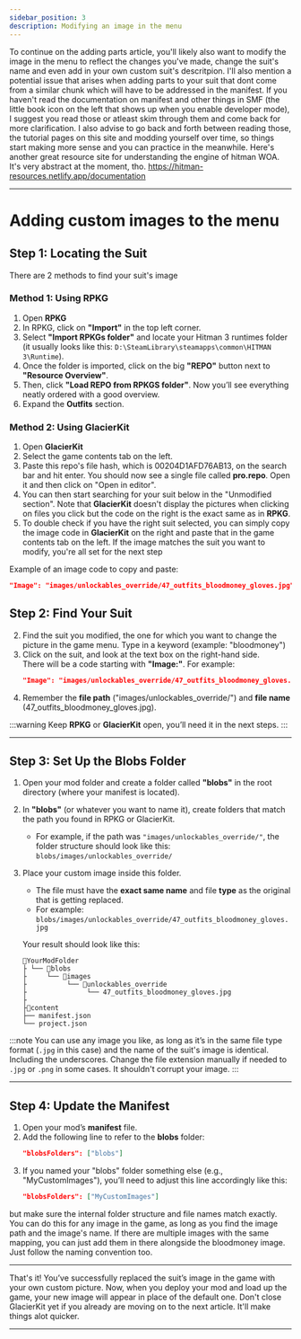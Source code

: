 ```yaml
---
sidebar_position: 3
description: Modifying an image in the menu
---
```

To continue on the adding parts article, you'll likely also want to modify the image in the menu to reflect the changes you've made, change the suit's name and even add in your own custom suit's descritpion. I'll also mention a potential issue that arises when adding parts to your suit that dont come from a similar chunk which will have to be addressed in the manifest. If you haven't read the documentation on manifest and other things in SMF (the little book icon on the left that shows up when you enable developer mode), I suggest you read those or atleast skim through them and come back for more clarification. I also advise to go back and forth between reading those, the tutorial pages on this site and modding yourself over time, so things start making more sense and you can practice in the meanwhile.
Here's another great resource site for understanding the engine of hitman WOA. It's very abstract at the moment, tho.
https://hitman-resources.netlify.app/documentation



---

# Adding custom images to the menu

## Step 1: Locating the Suit

There are 2 methods to find your suit's image

### Method 1: Using RPKG

1. Open **RPKG** 
2. In RPKG, click on **"Import"** in the top left corner.
3. Select **"Import RPKGs folder"** and locate your Hitman 3 runtimes folder (it usually looks like this: `D:\SteamLibrary\steamapps\common\HITMAN 3\Runtime`).
4. Once the folder is imported, click on the big **"REPO"** button next to **"Resource Overview"**.
5. Then, click **"Load REPO from RPKGS folder"**. Now you’ll see everything neatly ordered with a good overview.
6. Expand the **Outfits** section.

### Method 2: Using GlacierKit

1. Open **GlacierKit**
2. Select the game contents tab on the left. 
3. Paste this repo's file hash, which is 00204D1AFD76AB13, on the search bar and hit enter. You should now see a single file called **pro.repo**. Open it and then click on "Open in editor".
4. You can then start searching for your suit below in the "Unmodified section".
Note that **GlacierKit** doesn't display the pictures when clicking on files you click but the code on the right is the exact same as in **RPKG**.
5. To double check if you have the right suit selected, you can simply copy the image code in **GlacierKit** on the right and paste that in the game contents tab on the left.
If the image matches the suit you want to modify, you're all set for the next step

Example of an image code to copy and paste: 
   ```json
   "Image": "images/unlockables_override/47_outfits_bloodmoney_gloves.jpg"
   ```

## Step 2: Find Your Suit


2. Find the suit you modified, the one for which you want to change the picture in the game menu. Type in a keyword (example: "bloodmoney")
3. Click on the suit, and look at the text box on the right-hand side.  
   There will be a code starting with **"Image:"**. For example:  
   ```json
   "Image": "images/unlockables_override/47_outfits_bloodmoney_gloves.jpg"
   ```
4. Remember the **file path** ("images/unlockables_override/") and **file name** (47_outfits_bloodmoney_gloves.jpg).

:::warning
Keep **RPKG** or **GlacierKit** open, you’ll need it in the next steps.
:::

---

## Step 3: Set Up the Blobs Folder

1. Open your mod folder and create a folder called **"blobs"** in the root directory (where your manifest is located).
2. In **"blobs"** (or whatever you want to name it), create folders that match the path you found in RPKG or GlacierKit.
   - For example, if the path was `"images/unlockables_override/"`, the folder structure should look like this:  
     `blobs/images/unlockables_override/`
3. Place your custom image inside this folder.  
   - The file must have the **exact same name** and file **type** as the original that is getting replaced.  
   - For example:  
     `blobs/images/unlockables_override/47_outfits_bloodmoney_gloves.jpg`
   
   Your result should look like this:
   ```
   📁YourModFolder
   ├ └── 📁blobs
   ├     └── 📁images
   ├          └── 📁unlockables_override
   ├               └── 47_outfits_bloodmoney_gloves.jpg
   ├   
   ├📁content
   ├── manifest.json
   └── project.json
   ```

:::note
You can use any image you like, as long as it’s in the same file type format (`.jpg` in this case) and the name of the suit's image is identical. Including the underscores. Change the file extension manually if needed to `.jpg` or `.png` in some cases. It shouldn't corrupt your image.
:::

---

## Step 4: Update the Manifest

1. Open your mod’s **manifest** file.
2. Add the following line to refer to the **blobs** folder:
   ```json
   "blobsFolders": ["blobs"]
   ```
3. If you named your "blobs" folder something else (e.g., "MyCustomImages"), you’ll need to adjust this line accordingly like this:
   ```json
   "blobsFolders": ["MyCustomImages"]
   ```
 but make sure the internal folder structure and file names match exactly. You can do this for any image in the game, as long as you find the image path and the image's name. If there are multiple images with the same mapping, you can just add them in there alongside the bloodmoney image. Just follow the naming convention too.

---

That's it! You’ve successfully replaced the suit’s image in the game with your own custom picture. Now, when you deploy your mod and load up the game, your new image will appear in place of the default one. Don't close GlacierKit yet if you already are moving on to the next article. It'll make things alot quicker. 

--- 

